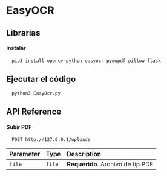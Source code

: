 
# EasyOCR


## Librarias


#### Instalar

```
  pip3 install opencv-python easyocr pymupdf pillow flask
```
## Ejecutar el código


```
  python3 EasyOcr.py
```
## API Reference

#### Subir PDF

```http
  POST http://127.0.0.1/uploads
```

| Parameter | Type     | Description                |
| :-------- | :------- | :------------------------- |
| `file` | `file` | **Requerido**. Archivo de tip PDF |


